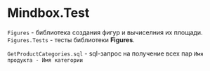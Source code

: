 # Mindbox.Test

`Figures` - библиотека создания фигур и вычиселния их площади.<br>
`Figures.Tests` - тесты библиотеки **Figures**.

`GetProductCategories.sql` - sql-запрос на получение всех пар `Имя продукта - Имя категории`